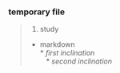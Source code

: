 ### temporary file

>1. study
>- markdown<br/>
    * *first inclination*<br/>
    * _second inclination_<br/>
